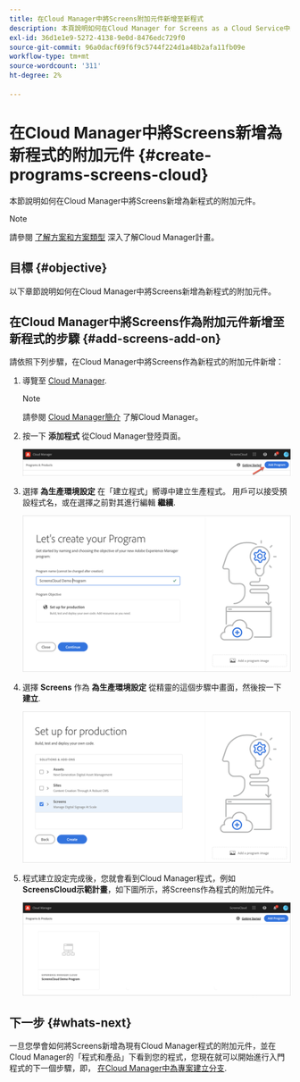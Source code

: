 ```yaml
---
title: 在Cloud Manager中將Screens附加元件新增至新程式
description: 本頁說明如何在Cloud Manager for Screens as a Cloud Service中將Screens附加元件新增至新程式。
exl-id: 36d1e1e9-5272-4138-9e0d-8476edc729f0
source-git-commit: 96a0dacf69f6f9c5744f224d1a48b2afa11fb09e
workflow-type: tm+mt
source-wordcount: '311'
ht-degree: 2%

---
```


# 在Cloud Manager中將Screens新增為新程式的附加元件 {#create-programs-screens-cloud}

本節說明如何在Cloud Manager中將Screens新增為新程式的附加元件。

>[!NOTE]
>請參閱 [了解方案和方案類型](https://experienceleague.adobe.com/docs/experience-manager-cloud-service/onboarding/getting-access/understand-program-types.html?lang=en) 深入了解Cloud Manager計畫。

## 目標 {#objective}

以下章節說明如何在Cloud Manager中將Screens新增為新程式的附加元件。

## 在Cloud Manager中將Screens作為附加元件新增至新程式的步驟 {#add-screens-add-on}

請依照下列步驟，在Cloud Manager中將Screens作為新程式的附加元件新增：

1. 導覽至 [Cloud Manager](https://my.cloudmanager.adobe.com/).

   >[!NOTE]
   >請參閱 [Cloud Manager簡介](https://experienceleague.adobe.com/docs/experience-manager-cloud-service/onboarding/onboarding-concepts/cloud-manager-introduction.html?lang=en) 了解Cloud Manager。

1. 按一下 **添加程式** 從Cloud Manager登陸頁面。

   ![影像](/help/screens-cloud/assets/onboarding/onboard-screens-addon1.png)

1. 選擇 **為生產環境設定** 在「建立程式」嚮導中建立生產程式。 用戶可以接受預設程式名，或在選擇之前對其進行編輯 **繼續**.

   ![影像](/help/screens-cloud/assets/onboarding/onboard-screens-addon2.png)

1. 選擇 **Screens** 作為 **為生產環境設定** 從精靈的這個步驟中畫面，然後按一下 **建立**.

   ![影像](/help/screens-cloud/assets/onboarding/onboard-screens-addon3.png)

1. 程式建立設定完成後，您就會看到Cloud Manager程式，例如 **ScreensCloud示範計畫**，如下圖所示，將Screens作為程式的附加元件。

   ![影像](/help/screens-cloud/assets/onboarding/onboard-screens-addon4.png)

## 下一步 {#whats-next}

一旦您學會如何將Screens新增為現有Cloud Manager程式的附加元件，並在Cloud Manager的「程式和產品」下看到您的程式，您現在就可以開始進行入門程式的下一個步驟，即， [在Cloud Manager中為專案建立分支](/help/screens-cloud/onboarding-screens-cloud/creating-a-branch.md).
